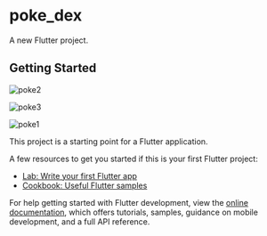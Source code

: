 # poke_dex

A new Flutter project.

## Getting Started

![poke2](https://user-images.githubusercontent.com/79165387/210066779-0b46a262-c607-468a-b8ca-f824c427f943.png)

![poke3](https://user-images.githubusercontent.com/79165387/210066785-f0e20e66-8967-46bc-87e4-83c47910a2ad.PNG)

![poke1](https://user-images.githubusercontent.com/79165387/210066790-55a1f936-0793-4ba8-ab96-0e35a29ae320.PNG)

This project is a starting point for a Flutter application.

A few resources to get you started if this is your first Flutter project:

- [Lab: Write your first Flutter app](https://docs.flutter.dev/get-started/codelab)
- [Cookbook: Useful Flutter samples](https://docs.flutter.dev/cookbook)

For help getting started with Flutter development, view the
[online documentation](https://docs.flutter.dev/), which offers tutorials,
samples, guidance on mobile development, and a full API reference.
